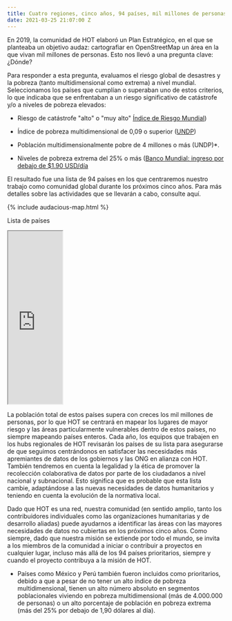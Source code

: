 ```yaml
---
title: Cuatro regiones, cinco años, 94 países, mil millones de personas
date: 2021-03-25 21:07:00 Z
---
```


En 2019, la comunidad de HOT elaboró un Plan Estratégico, en el que se planteaba un objetivo audaz: cartografiar en OpenStreetMap un área en la que vivan mil millones de personas. Esto nos llevó a una pregunta clave: ¿Dónde?

Para responder a esta pregunta, evaluamos el riesgo global de desastres y la pobreza (tanto multidimensional como extrema) a nivel mundial. Seleccionamos los países que cumplían o superaban uno de estos criterios, lo que indicaba que se enfrentaban a un riesgo significativo de catástrofe y/o a niveles de pobreza elevados:

* Riesgo de catástrofe "alto" o "muy alto" [Índice de Riesgo Mundial](https://reliefweb.int/sites/reliefweb.int/files/resources/WorldRiskReport-2019_Online_english.pdf))

* Índice de pobreza multidimensional de 0,09 o superior ([UNDP](http://hdr.undp.org/sites/default/files/mpi_2019_publication.pdf))

* Población multidimensionalmente pobre de 4 millones o más (UNDP)*.

* Niveles de pobreza extrema del 25% o más ([Banco Mundial: ingreso por debajo de $1.90 USD/día](https://data.worldbank.org/topic/poverty)

El resultado fue una lista de 94 países en los que centraremos nuestro trabajo como comunidad global durante los próximos cinco años. Para más detalles sobre las actividades que se llevarán a cabo, consulte aquí.

{% include audacious-map.html %}

Lista de países

<iframe width="25%" height="400px" src="https://docs.google.com/spreadsheets/d/e/2PACX-1vQHXJL9aE5TI3ZcDcKuWlDhs8jKLJ5tafPz7B3vF_bdDkWWEdSVWot9Epp6wu7Uhr8I1uY_-wRakZOt/pubhtml?gid=0&range=A1:A95&single=true&widget=true&headers=false"></iframe>

La población total de estos países supera con creces los mil millones de personas, por lo que HOT se centrará en mapear los lugares de mayor riesgo y las áreas particularmente vulnerables dentro de estos países, no siempre mapeando países enteros. Cada año, los equipos que trabajen en los hubs regionales de HOT revisarán los países de su lista para asegurarse de que seguimos centrándonos en satisfacer las necesidades más apremiantes de datos de los gobiernos y las ONG en alianza con HOT. También tendremos en cuenta la legalidad y la ética de promover la recolección colaborativa de datos por parte de los ciudadanos a nivel nacional y subnacional. Esto significa que es probable que esta lista cambie, adaptándose a las nuevas necesidades de datos humanitarios y teniendo en cuenta la evolución de la normativa local.

Dado que HOT es una red, nuestra comunidad (en sentido amplio, tanto los contribuidores individuales como las organizaciones humanitarias y de desarrollo aliadas) puede ayudarnos a identificar las áreas con las mayores necesidades de datos no cubiertas en los próximos cinco años. Como siempre, dado que nuestra misión se extiende por todo el mundo, se invita a los miembros de la comunidad a iniciar o contribuir a proyectos en cualquier lugar, incluso más allá de los 94 países prioritarios, siempre y cuando el proyecto contribuya a la misión de HOT.

* Países como México y Perú también fueron incluidos como prioritarios, debido a que a pesar de no tener un alto índice de pobreza multidimensional, tienen un alto número absoluto en segmentos poblacionales viviendo en pobreza multidimensional (más de 4.000.000 de personas) o un alto porcentaje de población en pobreza extrema (más del 25% por debajo de 1,90 dólares al día).
